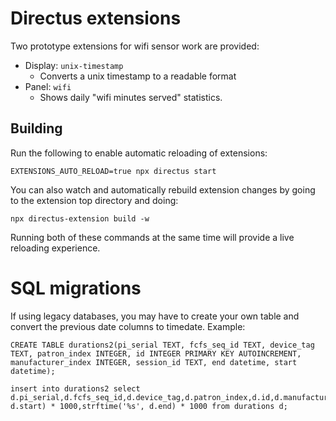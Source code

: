 # Directus extensions

Two prototype extensions for wifi sensor work are provided:

- Display: `unix-timestamp`
  - Converts a unix timestamp to a readable format
- Panel: `wifi`
  - Shows daily "wifi minutes served" statistics.

## Building

Run the following to enable automatic reloading of extensions:

    EXTENSIONS_AUTO_RELOAD=true npx directus start

You can also watch and automatically rebuild extension changes by going to the extension top directory and doing:

    npx directus-extension build -w

Running both of these commands at the same time will provide a live reloading experience.

# SQL migrations

If using legacy databases, you may have to create your own table and convert the previous date columns to timedate. Example:

    CREATE TABLE durations2(pi_serial TEXT, fcfs_seq_id TEXT, device_tag TEXT, patron_index INTEGER, id INTEGER PRIMARY KEY AUTOINCREMENT, manufacturer_index INTEGER, session_id TEXT, end datetime, start datetime);

    insert into durations2 select d.pi_serial,d.fcfs_seq_id,d.device_tag,d.patron_index,d.id,d.manufacturer_index,d.session_id,strftime('%s', d.start) * 1000,strftime('%s', d.end) * 1000 from durations d;

